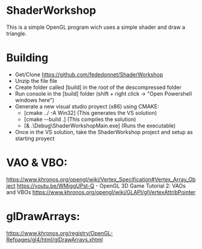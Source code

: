 # ShaderWorkshop

This is a simple OpenGL program wich uses a simple shader and draw a triangle.

# Building

  - Get/Clone https://github.com/fededonnet/ShaderWorkshop
  - Unzip the file file
  - Create folder called [build] in the root of the descompressed folder
  - Run console in the [build] folder (shift + right click -> "Open Powershell windows here") 
  - Generate a new visual studio proyect (x86) using CMAKE:
    - [cmake ../ -A Win32] (This generates the VS solution)
    - [cmake --build .] (This compiles the solution)
    - [& .\Debug\ShaderWorkshopMain.exe] (Runs the executable)
- Once in the VS solution, take the ShaderWorkshop project and setup as starting proyect 

# VAO & VBO:

https://www.khronos.org/opengl/wiki/Vertex_Specification#Vertex_Array_Object
https://youtu.be/WMiggUPst-Q - OpenGL 3D Game Tutorial 2: VAOs and VBOs
https://www.khronos.org/opengl/wiki/GLAPI/glVertexAttribPointer

# glDrawArrays:
https://www.khronos.org/registry/OpenGL-Refpages/gl4/html/glDrawArrays.xhtml
